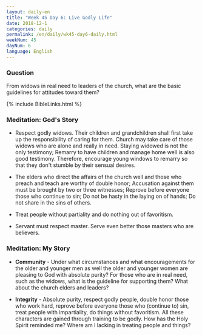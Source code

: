 ```yaml
---
layout: daily-en
title: "Week 45 Day 6: Live Godly Life"
date: 2018-12-1 
categories: daily
permalink: /en/daily/wk45-day6-daily.html
weekNum: 45
dayNum: 6
language: English
---
```


### Question     
From widows in real need to leaders of the church, what are the basic guidelines for attitudes toward them?

{% include BibleLinks.html %} 

### Meditation: God's Story   
+ Respect godly widows. Their children and grandchildren shall first take up the responsibility of caring for them. Church may take care of those widows who are alone and really in need. Staying widowed is not the only testimony; Remarry to have children and manage home well is also good testimony. Therefore, encourage young windows to remarry so that they don't stumble by their sensual desires. 

+ The elders who direct the affairs of the church well and those who preach and teach are worthy of double honor; Accusation against them must be brought by two or three witnesses; Reprove before everyone those who continue to sin; Do not be hasty in the laying on of hands; Do not share in the sins of others. 

+ Treat people without partiality and do nothing out of favoritism. 

+ Servant must respect master. Serve even better those masters who are believers. 

### Meditation: My Story   
+ **Community** - Under what circumstances and what encouragements for the older and younger men as well the older and younger women are pleasing to God with absolute purity? For those who are in real need, such as the widows, what is the guideline for supporting them? What about the church elders and leaders? 

+ **Integrity** - Absolute purity, respect godly people, double honor those who work hard, reprove before everyone those who (continue to) sin, treat people with impartiality, do things without favoritism. All these characters are gained through training to be godly. How has the Holy Spirit reminded me? Where am I lacking in treating people and things? 
